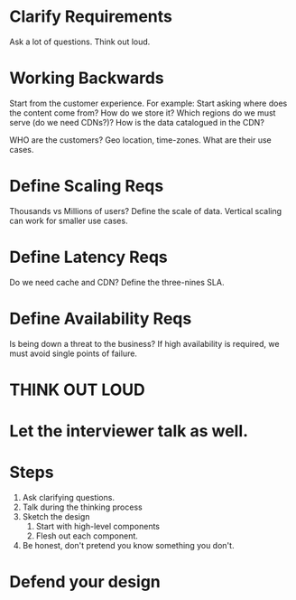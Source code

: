 # Clarify Requirements

Ask a lot of questions. Think out loud.

# Working Backwards

Start from the customer experience. For example: Start asking where does the content come from? How do we store it? Which regions do we must serve (do we need CDNs?)? How is the data catalogued in the CDN?

WHO are the customers? Geo location, time-zones. What are their use cases.

# Define Scaling Reqs

Thousands vs Millions of users?
Define the scale of data.
Vertical scaling can work for smaller use cases. 

# Define Latency Reqs

Do we need cache and CDN?
Define the three-nines SLA.

# Define Availability Reqs
Is being down a threat to the business?
If high availability is required, we must avoid single points of failure.

# THINK OUT LOUD

# Let the interviewer talk as well.

# Steps
1. Ask clarifying questions.
2. Talk during the thinking process
3. Sketch the design
	1. Start with high-level components
	2. Flesh out each component.
4. Be honest, don't pretend you know something you don't.

# Defend your design

 